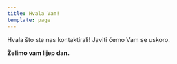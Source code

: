 ```yaml
---
title: Hvala Vam!
template: page
---
```

Hvala što ste nas kontaktirali! Javiti ćemo Vam se uskoro.

**Želimo vam lijep dan.**

